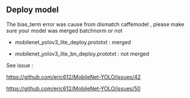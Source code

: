 ## Deploy model

The bias_term error was cause from dismatch caffemodel , please make sure your model was merged batchnorm or not 

* mobilenet_yolov3_lite_deploy.prototxt : merged 

* mobilenet_yolov3_lite_bn_deploy.prototxt : not merged

See issue :

https://github.com/eric612/MobileNet-YOLO/issues/42

https://github.com/eric612/MobileNet-YOLO/issues/50